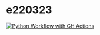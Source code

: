 # e220323
[![Python Workflow with GH Actions](https://github.com/devdanielcambinda/e220323/actions/workflows/main.yml/badge.svg)](https://github.com/devdanielcambinda/e220323/actions/workflows/main.yml)
